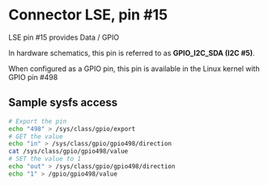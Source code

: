 # Connector LSE, pin #15

LSE pin #15 provides Data / GPIO

In hardware schematics, this pin is referred to as **GPIO_I2C_SDA (I2C #5)**.


When configured as a GPIO pin, this pin is available in the Linux kernel with GPIO pin #498

## Sample sysfs access
```bash
# Export the pin
echo "498" > /sys/class/gpio/export
# GET the value
echo "in" > /sys/class/gpio/gpio498/direction
cat /sys/class/gpio/gpio498/value
# SET the value to 1
echo "out" > /sys/class/gpio/gpio498/direction
echo "1" > /gpio/gpio498/value
```

